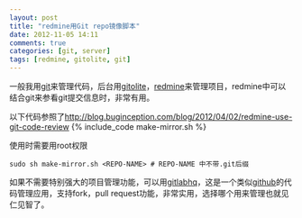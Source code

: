 ```yaml
---
layout: post
title: "redmine用Git repo镜像脚本"
date: 2012-11-05 14:11
comments: true
categories: [git, server]
tags: [redmine, gitolite, git]
---
```


一般我用[git][]来管理代码，后台用[gitolite][]，[redmine][]来管理项目，redmine中可以结合git来参看git提交信息时，非常有用。

<!-- more -->

以下代码参照了<http://blog.buginception.com/blog/2012/04/02/redmine-use-git-code-review>
{% include_code make-mirror.sh %}

使用时需要用root权限

    sudo sh make-mirror.sh <REPO-NAME> # REPO-NAME 中不带.git后缀

如果不需要特别强大的项目管理功能，可以用[gitlabhq][]，这是一个类似[github][]的代码管理应用，支持fork，pull request功能，非常实用，选择哪个用来管理也就见仁见智了。

[git]: http://git-scm.com
[redmine]: http://redmine.org
[github]: https://github.com
[gitolite]: https://github.com/sitaramc/gitolite
[gitlabhq]: https://github.com/gitlabhq/gitlabhq
